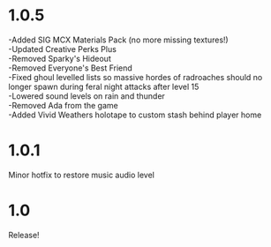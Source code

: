 # 1.0.5

  -Added SIG MCX Materials Pack (no more missing textures!) <br />
  -Updated Creative Perks Plus <br />
  -Removed Sparky's Hideout <br />
  -Removed Everyone's Best Friend <br />
  -Fixed ghoul levelled lists so massive hordes of radroaches should no longer spawn during feral night attacks after level 15 <br />
  -Lowered sound levels on rain and thunder <br />
  -Removed Ada from the game <br />
  -Added Vivid Weathers holotape to custom stash behind player home <br />

# 1.0.1

Minor hotfix to restore music audio level

# 1.0

Release!
